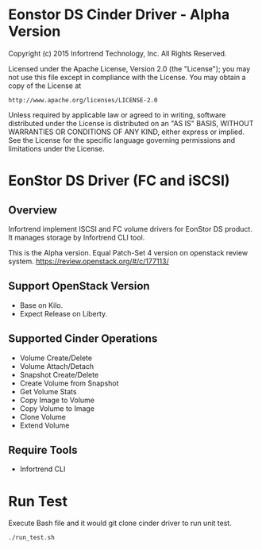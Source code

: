 Eonstor DS Cinder Driver - Alpha Version
=============
Copyright (c) 2015 Infortrend Technology, Inc. All Rights Reserved.

Licensed under the Apache License, Version 2.0 (the "License"); you may
not use this file except in compliance with the License. You may obtain
a copy of the License at

    http://www.apache.org/licenses/LICENSE-2.0

Unless required by applicable law or agreed to in writing, software
distributed under the License is distributed on an "AS IS" BASIS, WITHOUT
WARRANTIES OR CONDITIONS OF ANY KIND, either express or implied. See the
License for the specific language governing permissions and limitations
under the License.

# EonStor DS Driver (FC and iSCSI)

## Overview
Infortrend implement ISCSI and FC volume drivers for EonStor DS product.
It manages storage by Infortrend CLI tool.

This is the Alpha version.
Equal Patch-Set 4 version on openstack review system.
https://review.openstack.org/#/c/177113/

## Support OpenStack Version

- Base on Kilo.
- Expect Release on Liberty.

## Supported Cinder Operations

- Volume Create/Delete
- Volume Attach/Detach
- Snapshot Create/Delete
- Create Volume from Snapshot
- Get Volume Stats
- Copy Image to Volume
- Copy Volume to Image
- Clone Volume
- Extend Volume

## Require Tools

- Infortrend CLI

# Run Test

Execute Bash file and it would git clone cinder driver to run unit test.
```
./run_test.sh
```
